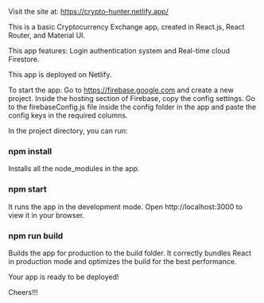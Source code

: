 Visit the site at: https://crypto-hunter.netlify.app/

This is a basic Cryptocurrency Exchange app, created in React.js, React Router, and Material UI.

This app features: Login authentication system and Real-time cloud Firestore.

This app is deployed on Netlify.

To start the app: Go to https://firebase.google.com and create a new project. Inside the hosting section of Firebase, copy the config settings. Go to the firebaseConfig.js file inside the config folder in the app and paste the config keys in the required columns.

In the project directory, you can run:

### npm install
Installs all the node_modules in the app.

### npm start
It runs the app in the development mode.
Open http://localhost:3000 to view it in your browser.

### npm run build
Builds the app for production to the build folder.
It correctly bundles React in production mode and optimizes the build for the best performance.

Your app is ready to be deployed!

Cheers!!!



